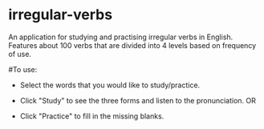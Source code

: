 # irregular-verbs

An application for studying and practising irregular verbs in English.
Features about 100 verbs that are divided into 4 levels based on frequency of use.


#To use:
- Select the words that you would like to study/practice.

- Click "Study" to see the three forms and listen to the pronunciation. 
  OR
- Click "Practice" to fill in the missing blanks. 
